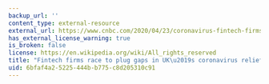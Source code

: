 ```yaml
---
backup_url: ''
content_type: external-resource
external_url: https://www.cnbc.com/2020/04/23/coronavirus-fintech-firms-race-to-plug-gaps-in-uk-sme-relief-measures.html
has_external_license_warning: true
is_broken: false
license: https://en.wikipedia.org/wiki/All_rights_reserved
title: "Fintech firms race to plug gaps in UK\u2019s coronavirus relief measures"
uid: 6bfaf4a2-5225-444b-b775-c8d205310c91
---
```

